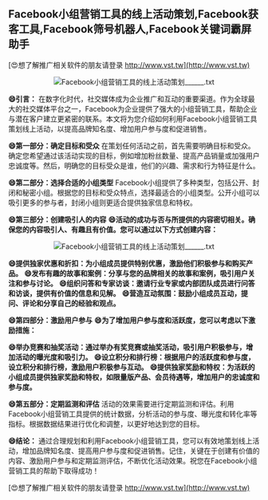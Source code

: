 ## **Facebook小组营销工具的线上活动策划,Facebook获客工具,Facebook筛号机器人,Facebook关键词霸屏助手**

[😍想了解推广相关软件的朋友请登录 http://www.vst.tw](http://www.vst.tw)

 <center><img src="https://vst.tw/MP4/tuiguang/png/0.png" alt="Facebook小组营销工具的线上活动策划______.txt"></center>

**😄引言：**
在数字化时代，社交媒体成为企业推广和互动的重要渠道。作为全球最大的社交媒体平台之一，Facebook为企业提供了强大的小组营销工具，帮助企业与潜在客户建立更紧密的联系。本文将为您介绍如何利用Facebook小组营销工具策划线上活动，以提高品牌知名度、增加用户参与度和促进销售。

**😄第一部分：确定目标和受众**
在策划任何活动之前，首先需要明确目标和受众。确定您希望通过该活动实现的目标，例如增加粉丝数量、提高产品销量或加强用户忠诚度等。然后，明确您的目标受众是谁，他们的兴趣、需求和行为特征是什么。

**😄第二部分：选择合适的小组类型**
Facebook小组提供了多种类型，包括公开、封闭和秘密小组。根据您的目标和受众特点，选择最适合的小组类型。公开小组可以吸引更多的参与者，封闭小组则更适合提供独家信息和特权。

**😄第三部分：创建吸引人的内容**
**😄活动的成功与否与所提供的内容密切相关。确保您的内容吸引人、有趣且有价值。您可以通过以下方式创建内容：**

 <center><img src="https://vst.tw/MP4/tuiguang/png/8.png" alt="Facebook小组营销工具的线上活动策划______.txt"></center>

**😄提供独家优惠和折扣：为小组成员提供特别优惠，激励他们积极参与和购买产品。**
**😄发布有趣的故事和案例：分享与您的品牌相关的故事和案例，吸引用户关注和参与讨论。**
**😄组织问答和专家访谈：邀请行业专家或内部团队成员进行问答和访谈，提供有价值的信息和见解。**
**😄营造互动氛围：鼓励小组成员互动，提问、评论和分享自己的经验和观点。**

**😄第四部分：激励用户参与**
**😄为了增加用户参与度和活跃度，您可以考虑以下激励措施：**

**😄举办竞赛和抽奖活动：通过举办有奖竞赛或抽奖活动，吸引用户积极参与，增加活动的曝光度和吸引力。**
**😄设立积分和排行榜：根据用户的活跃度和参与度，设立积分和排行榜，激励用户积极参与互动。**
**😄提供独家奖励和特权：为活跃的小组成员提供独家奖励和特权，如限量版产品、会员待遇等，增加用户的忠诚度和参与度。**

**😄第五部分：定期监测和评估**
活动的效果需要进行定期监测和评估。利用Facebook小组营销工具提供的统计数据，分析活动的参与度、曝光度和转化率等指标。根据数据结果进行优化和调整，以更好地达到您的目标。

**😄结论：**
通过合理规划和利用Facebook小组营销工具，您可以有效地策划线上活动，增加品牌知名度、提高用户参与度和促进销售。记住，关键在于创建有价值的内容、激励用户参与和定期监测评估，不断优化活动效果。祝您在Facebook小组营销工具的帮助下取得成功！

[😍想了解推广相关软件的朋友请登录 http://www.vst.tw](http://www.vst.tw)



